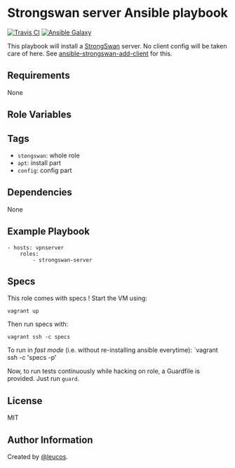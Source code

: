 Strongswan server Ansible playbook
==================================

[![Travis
CI](http://img.shields.io/travis/leucos/ansible-strongswan-server.svg?style=flat)](http://travis-ci.org/leucos/ansible-strongswan-server)
[![Ansible
Galaxy](http://img.shields.io/badge/galaxy-leucos.strongswan--server-660198.svg?style=flat)](https://galaxy.ansible.com/list#/roles/3735)

This playbook will install a [StrongSwan](https://www.strongswan.org/)
server. No client config will be taken care of here. See
[ansible-strongswan-add-client](https://github.com/leucos/ansible-strongswan-add-client) for this.

Requirements
------------

None

Role Variables
--------------



Tags
----

  - `stongswan`: whole role
  - `apt`: install part
  - `config`: config part

Dependencies
------------

None

Example Playbook
----------------

    - hosts: vpnserver
        roles:
            - strongswan-server


Specs
-----

This role comes with specs !
Start the VM using:

    vagrant up

Then run specs with:

    vagrant ssh -c specs

To run in _fast mode_ (i.e. without re-installing ansible everytime):
`vagrant ssh -c 'specs -p'

Now, to run tests continuously while hacking on role, a Guardfile is
provided. Just run `guard`.

License
-------

MIT

Author Information
------------------

Created by [@leucos](https://github.com/leucos).


